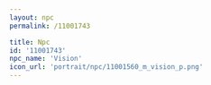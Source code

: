 ```yaml
---
layout: npc
permalink: /11001743

title: Npc
id: '11001743'
npc_name: 'Vision'
icon_url: 'portrait/npc/11001560_m_vision_p.png'
---
```

